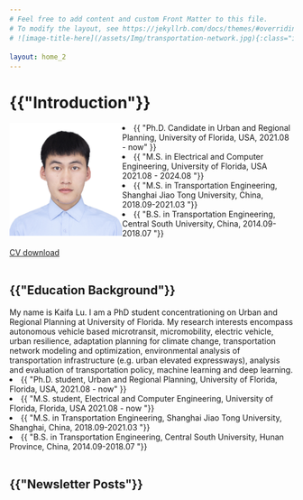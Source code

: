 ```yaml
---
# Feel free to add content and custom Front Matter to this file.
# To modify the layout, see https://jekyllrb.com/docs/themes/#overriding-theme-defaults
# ![image-title-here](/assets/Img/transportation-network.jpg){:class="img-responsive"}

layout: home_2
---
```


<h1>{{"Introduction"}}</h1>
<img src="assets/Portrait_Kaifa.jpg" align="left" width="200px"/>
<li>{{ "Ph.D. Candidate in Urban and Regional Planning, University of Florida, USA, 2021.08 - now" }}</li>
<li>{{ "M.S. in Electrical and Computer Engineering, University of Florida, USA 2021.08 - 2024.08 "}}</li>
<li>{{ "M.S. in Transportation Engineering, Shanghai Jiao Tong University, China, 2018.09-2021.03 "}}</li>
<li>{{ "B.S. in Transportation Engineering, Central South University, China, 2014.09-2018.07 "}}</li>
<br clear="right"/>
<a href="assets/Kaifa-Lu-CV-24_1203.pdf" class="button">CV download</a>
<br>
<br>
<h2>{{"Education Background"}}</h2>
My name is Kaifa Lu. I am a PhD student concentrationing on Urban and Regional Planning at University of Florida. My research interests encompass autonomous vehicle based microtransit, micromobility, electric vehicle, urban resilience, adaptation planning for climate change, transportation network modeling and optimization, environmental analysis of transportation infrastructure (e.g. urban elevated expressways), analysis and evaluation of transportation policy, machine learning and deep learning.
<li>{{ "Ph.D. student, Urban and Regional Planning, University of Florida, Florida, USA, 2021.08 - now" }}</li>
<li>{{ "M.S. student, Electrical and Computer Engineering, University of Florida, Florida, USA 2021.08 - now "}}</li>
<li>{{ "M.S. in Transportation Engineering, Shanghai Jiao Tong University, Shanghai, China, 2018.09-2021.03 "}}</li>
<li>{{ "B.S. in Transportation Engineering, Central South University, Hunan Province, China, 2014.09-2018.07 "}}</li>
<br>
<h2>{{"Newsletter Posts"}}</h2>
